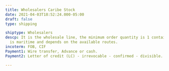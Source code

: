 ```yaml
---
title: Wholesalers Caribe Stock
date: 2021-04-03T18:52:24.000-05:00
draft: false
type: shipping

shiptype: Wholesalers
descp: It is the wholesale line, the minimum order quantity is 1 container, its shipping
  is maritime and depends on the available routes.
incoterm: FOB, CIF
Payment1: Wire transfer, Advance or cash.
Payment2: Letter of credit (LC) - irrevocable - confirmed - divisible.

---
```

